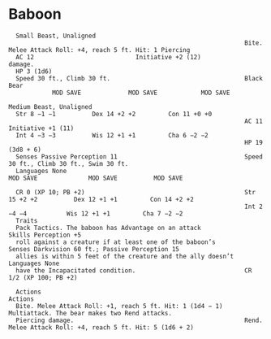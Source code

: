 # Baboon

      Small Beast, Unaligned
                                                                     Bite. Melee Attack Roll: +4, reach 5 ft. Hit: 1 Piercing
      AC 12                            Initiative +2 (12)                  damage.
      HP 3 (1d6)
      Speed 30 ft., Climb 30 ft.                                     Black Bear
                MOD SAVE             MOD SAVE            MOD SAVE
                                                                     Medium Beast, Unaligned
      Str 8 −1 −1          Dex 14 +2 +2         Con 11 +0 +0
                                                                     AC 11                             Initiative +1 (11)
      Int 4 −3 −3          Wis 12 +1 +1         Cha 6 −2 −2
                                                                     HP 19 (3d8 + 6)
      Senses Passive Perception 11                                   Speed 30 ft., Climb 30 ft., Swim 30 ft.
      Languages None                                                           MOD SAVE              MOD SAVE          MOD SAVE

      CR 0 (XP 10; PB +2)                                            Str 15 +2 +2          Dex 12 +1 +1         Con 14 +2 +2
                                                                     Int 2 −4 −4           Wis 12 +1 +1         Cha 7 −2 −2
      Traits
      Pack Tactics. The baboon has Advantage on an attack            Skills Perception +5
      roll against a creature if at least one of the baboon’s        Senses Darkvision 60 ft.; Passive Perception 15
      allies is within 5 feet of the creature and the ally doesn’t   Languages None
      have the Incapacitated condition.                              CR 1/2 (XP 100; PB +2)

      Actions                                                        Actions
      Bite. Melee Attack Roll: +1, reach 5 ft. Hit: 1 (1d4 − 1)      Multiattack. The bear makes two Rend attacks.
      Piercing damage.                                               Rend. Melee Attack Roll: +4, reach 5 ft. Hit: 5 (1d6 + 2)
